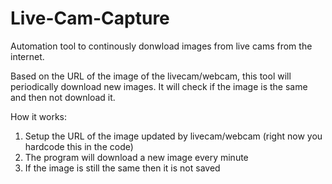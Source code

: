 # Live-Cam-Capture
Automation tool to continously donwload images from live cams from the internet.

Based on the URL of the image of the livecam/webcam, this tool will periodically download new images. It will check if the image is the same and then not download it.

How it works:
1. Setup the URL of the image updated by livecam/webcam (right now you hardcode this in the code)
2. The program will download a new image every minute
3. If the image is still the same then it is not saved
